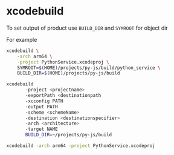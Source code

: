 # xcodebuild

To set output of product use `BUILD_DIR` and `SYMROOT` for object dir

For example 

```sh
xcodebuild \
	-arch arm64 \
	-project PythonService.xcodeproj \
	SYMROOT=$(HOME)/projects/py-js/build/python_service \
	BUILD_DIR=$(HOME)/projects/py-js/build 

xcodebuild 
       -project <projectname> 
       -exportPath <destinationpath 
       -xcconfig PATH
       -output PATH
       -scheme <schemeName>
       -destination <destinationspecifier>
       -arch <architecture>
       -target NAME
       BUILD_DIR=~/projects/py-js/build

xcodebuild -arch arm64 -project PythonService.xcodeproj

```